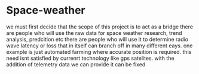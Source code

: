 # Space-weather
we must first decide that the scope of this project is to act as a bridge
there are people who will use the raw data for space weather research, trend analysis, predcition etc
there are people who will use it to determine radio wave latency or loss
that in itself can branch off in many different eays. one example is just automated farming where accurate position is required. this need isnt satisfied by currenrt technology like gps satelites. with the addition of telemetry data we can provide it can be fixed
